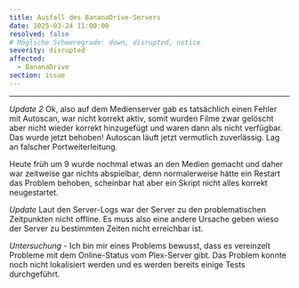 ```yaml
---
title: Ausfall des BananaDrive-Servers
date: 2025-03-24 11:00:00
resolved: false
# Mögliche Schweregrade: down, disrupted, notice
severity: disrupted
affected:
  - BananaDrive
section: issue
---
```


---

*Update 2* Ok, also auf dem Medienserver gab es tatsächlich einen Fehler mit Autoscan, war nicht korrekt aktiv, somit wurden Filme zwar gelöscht aber nicht wieder korrekt hinzugefügt und waren dann als nicht verfügbar.
Das wurde jetzt behoben! Autoscan läuft jetzt vermutlich zuverlässig. Lag an falscher Portweiterleitung.

Heute früh um 9 wurde nochmal etwas an den Medien gemacht und daher war zeitweise gar nichts abspielbar, denn normalerweise hätte ein Restart das Problem behoben, scheinbar hat aber ein Skript nicht alles korrekt neugestartet.

*Update* Laut den Server-Logs war der Server zu den problematischen Zeitpunkten nicht offline. Es muss also eine andere Ursache geben wieso der Server zu bestimmten Zeiten nicht erreichbar ist.

*Untersuchung* - Ich bin mir eines Problems bewusst, dass es vereinzelt Probleme mit dem Online-Status vom Plex-Server gibt. Das Problem konnte noch nicht lokalisiert werden und es werden bereits einige Tests durchgeführt.
